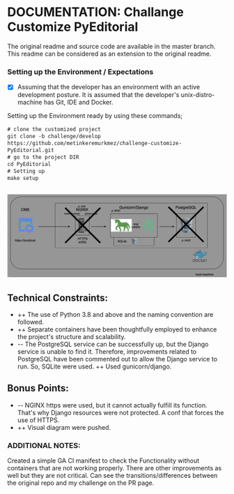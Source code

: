 # DOCUMENTATION: Challange Customize PyEditorial
The original readme and source code are available in the master branch. This readme can be considered as an extension to the original readme.

### Setting up the Environment / Expectations
- [x] Assuming that the developer has an environment with an active development posture. It is assumed that the developer's unix-distro-machine has Git, IDE and Docker.

Setting up the Environment ready by using these commands;
```
# clone the customized project
git clone -b challenge/develop https://github.com/metinkeremurkmez/challenge-customize-PyEditorial.git
# go to the project DIR
cd PyEditorial
# Setting up
make setup
```

![System Diagram](system-diagram.png)
------------
## Technical Constraints:

- ++ The use of Python 3.8 and above and the naming convention are followed.
- ++ Separate containers have been thoughtfully employed to enhance the project's structure and scalability.
- -- The PostgreSQL service can be successfully up, but the Django service is unable to find it. Therefore, improvements related to PostgreSQL have been commented out to allow the Django service to run. So, SQLite were used.
++ Used gunicorn/django.

## Bonus Points:

- -- NGINX https were used, but it cannot actually fulfill its function. That's why Django resources were not protected. A conf that forces the use of HTTPS.
- ++ Visual diagram were pushed.

### ADDITIONAL NOTES:

Created a simple GA CI manifest to check the Functionality without containers that are not working properly.
There are other improvements as well but they are not critical.
Can see the transitions/differences between the original repo and my challenge on the PR page.
